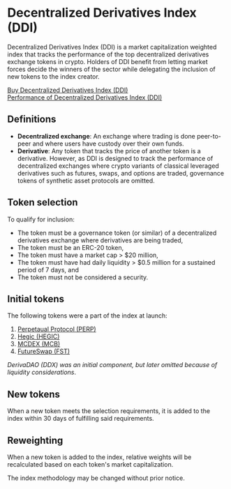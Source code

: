# Decentralized Derivatives Index (DDI)
Decentralized Derivatives Index (DDI) is a market capitalization weighted index that tracks the performance of the top decentralized derivatives exchange tokens in crypto. Holders of DDI benefit from letting market forces decide the winners of the sector while delegating the inclusion of new tokens to the index creator.

[Buy Decentralized Derivatives Index (DDI)](https://www.tokensets.com/v2/set/ethereum/0xC8FB4d5435f7590d347f4640871e6ab7eA92EaD5)  
[Performance of Decentralized Derivatives Index (DDI)](https://app.zerion.io/invest/asset/DDI-0xc8fb4d5435f7590d347f4640871e6ab7ea92ead5)


## Definitions
- **Decentralized exchange**: An exchange where trading is done peer-to-peer and where users have custody over their own funds.
- **Derivative**: Any token that tracks the price of another token is a derivative. However, as DDI is designed to track the performance of decentralized exchanges where crypto variants of classical leveraged derivatives such as futures, swaps, and options are traded, governance tokens of synthetic asset protocols are omitted.


## Token selection
To qualify for inclusion:

- The token must be a governance token (or similar) of a decentralized derivatives exchange where derivatives are being traded,
- The token must be an ERC-20 token,
- The token must have a market cap > $20 million,
- The token must have had daily liquidity > $0.5 million for a sustained period of 7 days, and
- The token must not be considered a security.


## Initial tokens
The following tokens were a part of the index at launch:
1. [Perpetaual Protocol (PERP)](https://www.perp.fi/)
2. [Hegic (HEGIC)](https://www.hegic.co/)
3. [MCDEX (MCB)](https://mcdex.io/homepage/)
4. [FutureSwap (FST)](https://www.futureswap.com/)

_DerivaDAO (DDX) was an initial component, but later omitted because of liquidity considerations_.

## New tokens
When a new token meets the selection requirements, it is added to the index within 30 days of fulfilling said requirements.

## Reweighting
When a new token is added to the index, relative weights will be recalculated based on each token's market capitalization.

The index methodology may be changed without prior notice.

